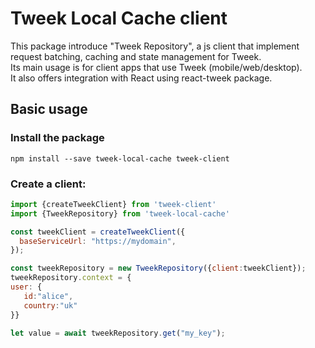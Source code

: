 # Tweek Local Cache client

This package introduce "Tweek Repository", a js client that implement request batching, caching and state management for Tweek.  
Its main usage is for client apps that use Tweek (mobile/web/desktop).  
It also offers integration with React using react-tweek package.  


## Basic usage
### Install the package
```
npm install --save tweek-local-cache tweek-client
```

### Create a client:
```javascript
import {createTweekClient} from 'tweek-client'
import {TweekRepository} from 'tweek-local-cache'

const tweekClient = createTweekClient({
  baseServiceUrl: "https://mydomain",
});

const tweekRepository = new TweekRepository({client:tweekClient});
tweekRepository.context = {
user: {
   id:"alice",
   country:"uk"
}}

let value = await tweekRepository.get("my_key");
```

